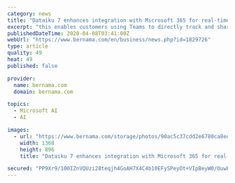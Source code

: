 ```yaml
---
category: news
title: "Dataiku 7 enhances integration with Microsoft 365 for real-time AI collaboration"
excerpt: "this enables customers using Teams to directly track and share changes made to their AI projects. Available on the Microsoft Azure Marketplace, Dataiku 7 delivers efficiency-driving features for technical profiles to work on machine learning projects including an enhanced Git integration, a dedicated EDA interface for statistical analysis and ..."
publishedDateTime: 2020-04-08T03:41:00Z
webUrl: "https://www.bernama.com/en/business/news.php?id=1829726"
type: article
quality: 49
heat: 49
published: false

provider:
  name: bernama.com
  domain: bernama.com

topics:
  - Microsoft AI
  - AI

images:
  - url: "https://www.bernama.com/storage/photos/90ac5c37cdd2e6780ca8ed5992cc5bef5e8d472157aeb"
    width: 1368
    height: 896
    title: "Dataiku 7 enhances integration with Microsoft 365 for real-time AI collaboration"

secured: "PP9Xr9/100IZnVQUzi28teqjh4GoAH7X4C4b10EFySPeyOt+VIpBeyW0/OuwPXi90yJFhphxeztwgCZzgBXGZm40D2HR8AYJUBN/qc0JKB/QeLNNPUZPHoDFJk4DMqNLkaPmWK0LGfZjFPCsnZRiFzLnwNfOKXatvKmDsZU/s8bhRpaJbniKPHWfCschW6OQHa/EqGL5Bze5igtCBjkAxnXsFp7DQeUs0+mIniLam5JM/kbRBy9NWoTgrFEejXUgZl0Ogdic10kEtbq50xoEvYNCCSVq0voFSHFuwXaiGLZ3+JDbUsWvGlQiu6sB5yhpj6AVMf/GAz7sTF8PKYf8ebz0tqr5+8eUyL5c0I/HKrok+kx2V4xW4MQ5RwnRWth9KcR9GuP5RRfcuH+pNJ6QIyOrB7T8qOSWYf7KxgkAVQO3opCkNiloALRQ5UmLD5PbFaX43M/XIOANsIy54WwkE2UXu6vYlsTdCqfOzTc7kHY=;4AO/A0OuqjHVB9If2HD1Bw=="
---
```



